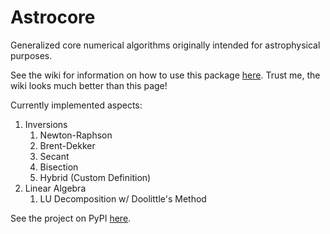 # Astrocore

Generalized core numerical algorithms originally intended for astrophysical purposes.

See the wiki for information on how to use this package [here](https://github.com/RandomKiddo/astrocore/wiki). Trust me, the wiki looks much better than this page!

Currently implemented aspects:

1. Inversions
   1. Newton-Raphson
   2. Brent-Dekker
   3. Secant
   4. Bisection
   5. Hybrid (Custom Definition)
2. Linear Algebra
   1. LU Decomposition w/ Doolittle's Method

See the project on PyPI [here](https://pypi.org/project/astrocore/#description).